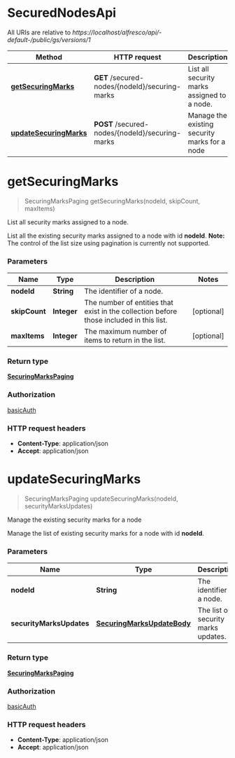 # SecuredNodesApi

All URIs are relative to *https://localhost/alfresco/api/-default-/public/gs/versions/1*

Method | HTTP request | Description
------------- | ------------- | -------------
[**getSecuringMarks**](SecuredNodesApi.md#getSecuringMarks) | **GET** /secured-nodes/{nodeId}/securing-marks | List all security marks assigned to a node.
[**updateSecuringMarks**](SecuredNodesApi.md#updateSecuringMarks) | **POST** /secured-nodes/{nodeId}/securing-marks | Manage the existing security marks for a node


<a name="getSecuringMarks"></a>
# **getSecuringMarks**
> SecuringMarksPaging getSecuringMarks(nodeId, skipCount, maxItems)

List all security marks assigned to a node.

List all the existing security marks assigned to a node with id **nodeId**.  **Note:** The control of the list size using pagination is currently not supported. 

### Parameters

Name | Type | Description  | Notes
------------- | ------------- | ------------- | -------------
 **nodeId** | **String**| The identifier of a node. |
 **skipCount** | **Integer**| The number of entities that exist in the collection before those included in this list. | [optional]
 **maxItems** | **Integer**| The maximum number of items to return in the list. | [optional]

### Return type

[**SecuringMarksPaging**](SecuringMarksPaging.md)

### Authorization

[basicAuth](../README.md#basicAuth)

### HTTP request headers

 - **Content-Type**: application/json
 - **Accept**: application/json

<a name="updateSecuringMarks"></a>
# **updateSecuringMarks**
> SecuringMarksPaging updateSecuringMarks(nodeId, securityMarksUpdates)

Manage the existing security marks for a node

Manage the list of existing security marks for a node with id **nodeId**.

### Parameters

Name | Type | Description  | Notes
------------- | ------------- | ------------- | -------------
 **nodeId** | **String**| The identifier of a node. |
 **securityMarksUpdates** | [**SecuringMarksUpdateBody**](SecuringMarksUpdateBody.md)| The list of security marks updates. |

### Return type

[**SecuringMarksPaging**](SecuringMarksPaging.md)

### Authorization

[basicAuth](../README.md#basicAuth)

### HTTP request headers

 - **Content-Type**: application/json
 - **Accept**: application/json


